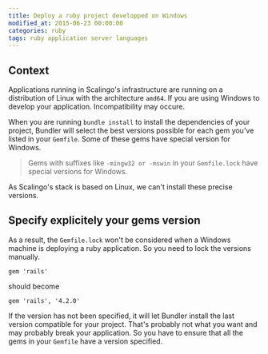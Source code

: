 ```yaml
---
title: Deploy a ruby project developped on Windows
modified_at: 2015-06-23 00:00:00
categories: ruby
tags: ruby application server languages
---
```


## Context

Applications running in Scalingo's infrastructure are running on a distribution of Linux
with the architecture `amd64`. If you are using Windows to develop your application. Incompatibility
may occure.

When you are running `bundle install` to install the dependencies of your project, Bundler will
select the best versions possible for each gem you've listed in your `Gemfile`. Some of these gems
have special version for Windows.

> Gems with suffixes like `-mingw32 or -mswin` in your `Gemfile.lock` have special versions for Windows.

As Scalingo's stack is based on Linux, we can't install these precise versions.

## Specify explicitely your gems version

As a result, the `Gemfile.lock` won't be considered when a Windows machine is deploying a ruby application.
So you need to lock the versions manually.

```text
gem 'rails'
```

should become 

```text
gem 'rails', '4.2.0'
```

If the version has not been specified, it will let Bundler install the last version compatible for your
project. That's probably not what you want and may probably break your application. So you have to ensure
that all the gems in your `Gemfile` have a version specified.
